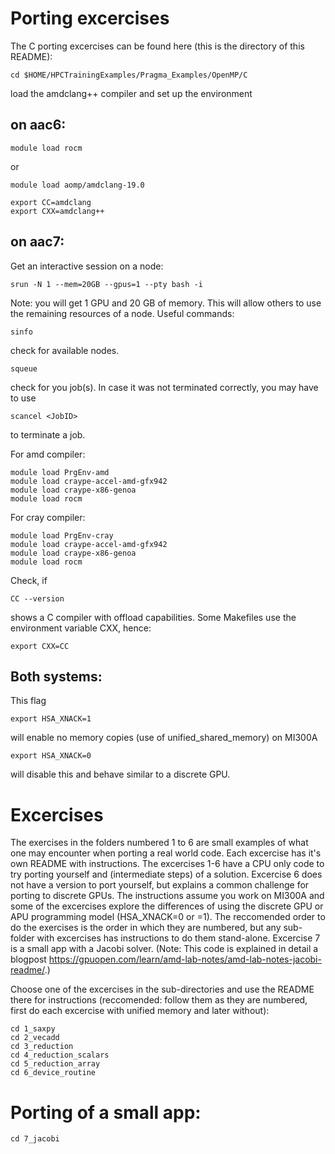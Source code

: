 # Porting excercises
The C porting excercises can be found here (this is the directory of this README): 
```
cd $HOME/HPCTrainingExamples/Pragma_Examples/OpenMP/C
```
load the amdclang++  compiler and set up the environment

## on aac6: 
```
module load rocm
```
or
```
module load aomp/amdclang-19.0
```
```
export CC=amdclang
export CXX=amdclang++
```
## on aac7:
Get an interactive session on a node:
```
srun -N 1 --mem=20GB --gpus=1 --pty bash -i
```
Note: you will get 1 GPU and 20 GB of memory. This will allow others to use the remaining resources of a node.
Useful commands:
```
sinfo
```
check for available nodes.
```
squeue
```
check for you job(s). In case it was not terminated correctly, you may have to use
```
scancel <JobID>
```
to terminate a job.

For amd compiler:
```
module load PrgEnv-amd
module load craype-accel-amd-gfx942
module load craype-x86-genoa
module load rocm
```
For cray compiler:
```
module load PrgEnv-cray
module load craype-accel-amd-gfx942
module load craype-x86-genoa
module load rocm
```
Check, if 
```
CC --version
```
shows a C compiler with offload capabilities.
Some Makefiles use the environment variable CXX, hence:
```
export CXX=CC
```
## Both systems:

This flag
```
export HSA_XNACK=1
```
will enable no memory copies (use of unified_shared_memory) on MI300A
```
export HSA_XNACK=0
```
will disable this and behave similar to a discrete GPU.

# Excercises
The exercises in the folders numbered 1 to 6 are small examples of what one may encounter when porting a real world code. 
Each excercise has it's own README with instructions.
The excercises 1-6 have a CPU only code to try porting yourself and (intermediate steps) of a solution. Excercise 6 does not have a version to port yourself, but explains a common challenge for porting to discrete GPUs.
The instructions assume you work on MI300A and some of the excercises explore the differences of using the discrete GPU or APU programming model (HSA_XNACK=0 or =1).
The reccomended order to do the exercises is the order in which they are numbered, but any sub-folder with excercises has instructions to do them stand-alone.
Excercise 7 is a small app with a Jacobi solver. (Note: This code is explained in detail a blogpost https://gpuopen.com/learn/amd-lab-notes/amd-lab-notes-jacobi-readme/.) 

Choose one of the excercises in the sub-directories and use the README there for instructions (reccomended: follow them as they are numbered, first do each excercise with unified memory and later without):
```
cd 1_saxpy
cd 2_vecadd  
cd 3_reduction 
cd 4_reduction_scalars  
cd 5_reduction_array
cd 6_device_routine
```
# Porting of a small app:
```
cd 7_jacobi
```
